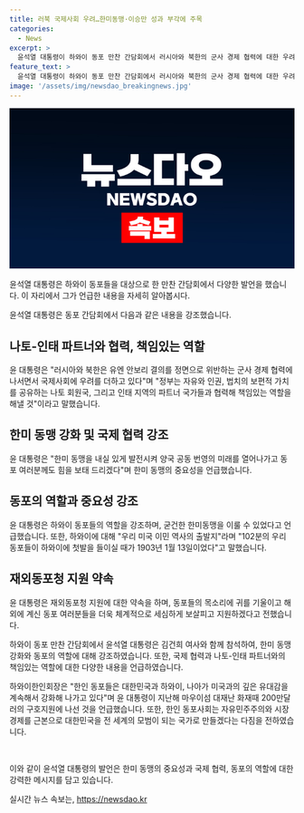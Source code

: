 ```yaml
---
title: 러북 국제사회 우려…한미동맹·이승만 성과 부각에 주목
categories:
  - News
excerpt: >
  윤석열 대통령이 하와이 동포 만찬 간담회에서 러시아와 북한의 군사 경제 협력에 대한 우려를 표명하며 나토-인태 파트너와 협력을 강조하고, 한미동맹을 발전시키는 방안과 우크라이나 상황에 대한 입장을 설명하며 동포들의 역할을 강조했습니다. 또한, 재외동포 지원 강화와 동포사회의 한미동맹 강화에 대한 의지를 밝혔습니다. 윤 대통령의 활동에 대한 동포들의 호응과 지지도 함께 언급되었습니다.
feature_text: >
  윤석열 대통령이 하와이 동포 만찬 간담회에서 러시아와 북한의 군사 경제 협력에 대한 우려를 표명하며 나토-인태 파트너와 협력을 강조하고, 한미동맹을 발전시키는 방안과 우크라이나 상황에 대한 입장을 설명하며 동포들의 역할을 강조했습니다. 또한, 재외동포 지원 강화와 동포사회의 한미동맹 강화에 대한 의지를 밝혔습니다. 윤 대통령의 활동에 대한 동포들의 호응과 지지도 함께 언급되었습니다.
image: '/assets/img/newsdao_breakingnews.jpg'
---
```


<p><img src="/assets/img/newsdao_breakingnews.jpg" alt="koreaapp 속보" /></p>

<p>윤석열 대통령은 하와이 동포들을 대상으로 한 만찬 간담회에서 다양한 발언을 했습니다. 이 자리에서 그가 언급한 내용을 자세히 알아봅시다.</p>

<p>윤석열 대통령은 동포 간담회에서 다음과 같은 내용을 강조했습니다.</p>

<h2>나토-인태 파트너와 협력, 책임있는 역할</h2>
<p>윤 대통령은 "러시아와 북한은 유엔 안보리 결의를 정면으로 위반하는 군사 경제 협력에 나서면서 국제사회에 우려를 더하고 있다"며 "정부는 자유와 인권, 법치의 보편적 가치를 공유하는 나토 회원국, 그리고 인태 지역의 파트너 국가들과 협력해 책임있는 역할을 해낼 것"이라고 말했습니다.</p>

<h2>한미 동맹 강화 및 국제 협력 강조</h2>
<p>윤 대통령은 "한미 동맹을 내실 있게 발전시켜 양국 공동 번영의 미래를 열어나가고 동포 여러분께도 힘을 보태 드리겠다"며 한미 동맹의 중요성을 언급했습니다.</p>

<h2>동포의 역할과 중요성 강조</h2>
<p>윤 대통령은 하와이 동포들의 역할을 강조하며, 굳건한 한미동맹을 이룰 수 있었다고 언급했습니다. 또한, 하와이에 대해 "우리 미국 이민 역사의 출발지"라며 "102분의 우리 동포들이 하와이에 첫발을 들이실 때가 1903년 1월 13일이었다"고 말했습니다.</p>

<h2>재외동포청 지원 약속</h2>
<p>윤 대통령은 재외동포청 지원에 대한 약속을 하며, 동포들의 목소리에 귀를 기울이고 해외에 계신 동포 여러분들을 더욱 체계적으로 세심하게 보살피고 지원하겠다고 전했습니다.</p>

<p>하와이 동포 만찬 간담회에서 윤석열 대통령은 김건희 여사와 함께 참석하여, 한미 동맹 강화와 동포의 역할에 대해 강조하였습니다. 또한, 국제 협력과 나토-인태 파트너와의 책임있는 역할에 대한 다양한 내용을 언급하였습니다.</p>

<p>하와이한인회장은 "한인 동포들은 대한민국과 하와이, 나아가 미국과의 깊은 유대감을 계속해서 강화해 나가고 있다"며 윤 대통령이 지난해 마우이섬 대재난 화재때 200만달러의 구호지원에 나선 것을 언급했습니다. 또한, 한인 동포사회는 자유민주주의와 시장 경제를 근본으로 대한민국을 전 세계의 모범이 되는 국가로 만들겠다는 다짐을 전하였습니다.</p>

<p data-ke-size="size16">&nbsp;</p>

<p>이와 같이 윤석열 대통령의 발언은 한미 동맹의 중요성과 국제 협력, 동포의 역할에 대한 강력한 메시지를 담고 있습니다.</p>
실시간 뉴스 속보는, <a href="https://newsdao.kr" rel="dofollow">https://newsdao.kr</a>


